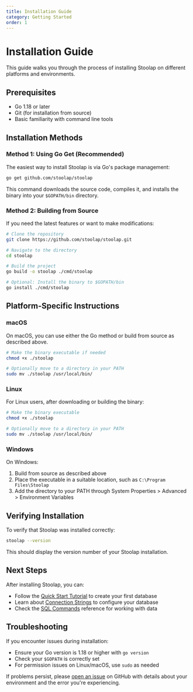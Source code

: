 ```yaml
---
title: Installation Guide
category: Getting Started
order: 1
---
```


# Installation Guide

This guide walks you through the process of installing Stoolap on different platforms and environments.

## Prerequisites

- Go 1.18 or later
- Git (for installation from source)
- Basic familiarity with command line tools

## Installation Methods

### Method 1: Using Go Get (Recommended)

The easiest way to install Stoolap is via Go's package management:

```bash
go get github.com/stoolap/stoolap
```

This command downloads the source code, compiles it, and installs the binary into your `$GOPATH/bin` directory.

### Method 2: Building from Source

If you need the latest features or want to make modifications:

```bash
# Clone the repository
git clone https://github.com/stoolap/stoolap.git

# Navigate to the directory
cd stoolap

# Build the project
go build -o stoolap ./cmd/stoolap

# Optional: Install the binary to $GOPATH/bin
go install ./cmd/stoolap
```

## Platform-Specific Instructions

### macOS

On macOS, you can use either the Go method or build from source as described above.

```bash
# Make the binary executable if needed
chmod +x ./stoolap

# Optionally move to a directory in your PATH
sudo mv ./stoolap /usr/local/bin/
```

### Linux

For Linux users, after downloading or building the binary:

```bash
# Make the binary executable
chmod +x ./stoolap

# Optionally move to a directory in your PATH
sudo mv ./stoolap /usr/local/bin/
```

### Windows

On Windows:

1. Build from source as described above
2. Place the executable in a suitable location, such as `C:\Program Files\Stoolap`
3. Add the directory to your PATH through System Properties > Advanced > Environment Variables

## Verifying Installation

To verify that Stoolap was installed correctly:

```bash
stoolap --version
```

This should display the version number of your Stoolap installation.

## Next Steps

After installing Stoolap, you can:

- Follow the [Quick Start Tutorial](quickstart) to create your first database
- Learn about [Connection Strings](connection-strings) to configure your database
- Check the [SQL Commands](sql-commands) reference for working with data

## Troubleshooting

If you encounter issues during installation:

- Ensure your Go version is 1.18 or higher with `go version`
- Check your `$GOPATH` is correctly set
- For permission issues on Linux/macOS, use `sudo` as needed

If problems persist, please [open an issue](https://github.com/stoolap/stoolap/issues) on GitHub with details about your environment and the error you're experiencing.